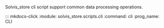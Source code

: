 Solvis_store cli script support common data processing operations.

::: mkdocs-click
    :module: solvis_store.scripts.cli
    :command: cli
    :prog_name: CLI